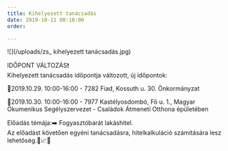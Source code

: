 ```yaml
---
title: Kihelyezett tanácsadás
date: 2019-10-11 00:10:00
order: 

---
```

![](/uploads/zs_ kihelyezett tanácsadás.jpg)

IDŐPONT VÁLTOZÁS❗️  
Kihelyezett tanácsadás időpontja változott, új időpontok:

🔹2019.10.29. 10:00-16:00 - 7282 Fiad, Kossuth u. 30. Önkormányzat

🔸2019.10.30. 10:00-16:00 - 7977 Kastélyosdombó, Fő u. 1., Magyar Ökumenikus Segélyszervezet - Családok Átmeneti Otthona épületében

Előadás témája:➡️ Fogyasztóbarát lakáshitel.  
Az előadást követően egyéni tanácsadásra, hitelkalkuláció számítására lesz lehetőség.📲📈📝